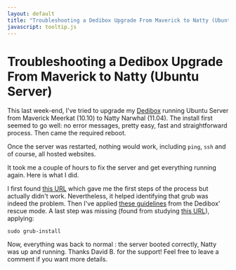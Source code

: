 ```yaml
---
layout: default
title: "Troubleshooting a Dedibox Upgrade From Maverick to Natty (Ubuntu Server)"
javascript: tooltip.js
---
```


# Troubleshooting a Dedibox Upgrade From Maverick to Natty (Ubuntu Server)

This last week-end, I've tried to upgrade my [Dedibox](http://www.online.net/) running Ubuntu Server 
from Maverick Meerkat (10.10) to Natty Narwhal (11.04). The install first seemed to go well: 
no error messages, pretty easy, fast and straightforward process. Then came the required reboot.

Once the server was restarted, nothing would work, including `ping`, `ssh` and of course, all 
hosted websites.

It took me a couple of hours to fix the server and get everything running again. Here is what I did.

I first found [this URL][help-1] which gave me the first steps of the process but actually didn't work.
Nevertheless, it helped identifying that grub was indeed the problem. Then I've applied 
[these guidelines][help-2] from the Dedibox' rescue mode. A last step was missing (found from 
studying [this URL][help-3]), applying:

    sudo grub-install

Now, everything was back to normal : the server booted correctly, Natty was up and running. Thanks David B. for the support! Feel free to leave a comment if you want more details.

[help-1]: http://eyes.neuneuil.com/index.php/2010/01/31/187-dedibox-ne-boote-plus-suite-a-upgrade-kernel
[help-2]: https://help.ubuntu.com/community/Grub2#ChRoot
[help-3]: http://forum.ubuntu-fr.org/viewtopic.php?id=444506

